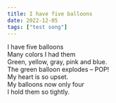 ```yaml
---
title: I have five balloons
date: 2022-12-05
tags: ["test song"]
---
```


I have five balloons\
Many colors I had them\
Green, yellow, gray, pink and blue.\
The green balloon explodes – POP!\
My heart is so upset.\
My balloons now only four\
I hold them so tightly.